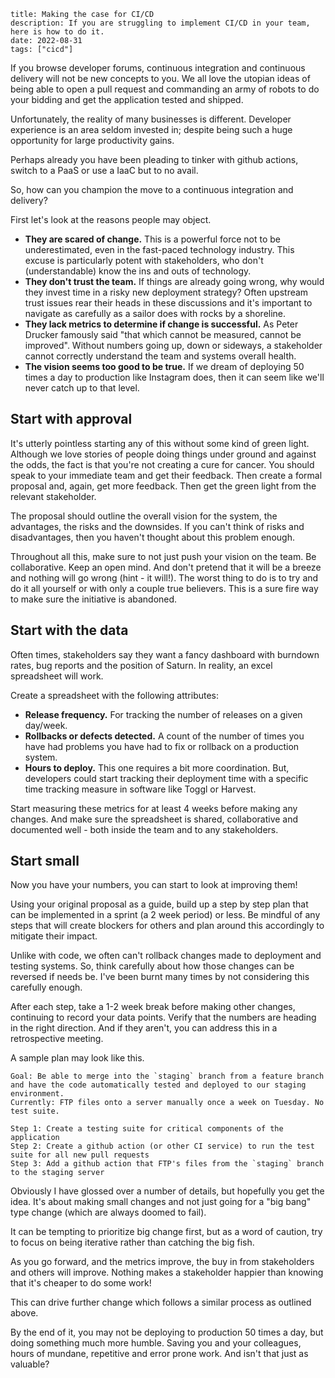 ```
title: Making the case for CI/CD
description: If you are struggling to implement CI/CD in your team, here is how to do it.
date: 2022-08-31
tags: ["cicd"]
```

If you browse developer forums, continuous integration and continuous delivery will not be new concepts to you. We all love the utopian ideas of being able to open a pull request and commanding an army of robots to do your bidding and get the application tested and shipped.

Unfortunately, the reality of many businesses is different. Developer experience is an area seldom invested in; despite being such a huge opportunity for large productivity gains.

Perhaps already you have been pleading to tinker with github actions, switch to a PaaS or use a IaaC but to no avail.

So, how can you champion the move to a continuous integration and delivery?

First let's look at the reasons people may object.

* **They are scared of change.** This is a powerful force not to be underestimated, even in the fast-paced technology industry. This excuse is particularly potent with stakeholders, who don't (understandable) know the ins and outs of technology.
* **They don't trust the team.** If things are already going wrong, why would they invest time in a risky new deployment strategy? Often upstream trust issues rear their heads in these discussions and it's important to navigate as carefully as a sailor does with rocks by a shoreline.
* **They lack metrics to determine if change is successful.** As Peter Drucker famously said "that which cannot be measured, cannot be improved". Without numbers going up, down or sideways, a stakeholder cannot correctly understand the team and systems overall health.
* **The vision seems too good to be true.** If we dream of deploying 50 times a day to production like Instagram does, then it can seem like we'll never catch up to that level.



## Start with approval

It's utterly pointless starting any of this without some kind of green light. Although we love stories of people doing things under ground and against the odds, the fact is that you're not creating a cure for cancer. You should speak to your immediate team and get their feedback. Then create a formal proposal and, again, get more feedback. Then get the green light from the relevant stakeholder.

The proposal should outline the overall vision for the system, the advantages, the risks and the downsides. If you can't think of risks and disadvantages, then you haven't thought about this problem enough.

Throughout all this, make sure to not just push your vision on the team. Be collaborative. Keep an open mind. And don't pretend that it will be a breeze and nothing will go wrong (hint - it will!). The worst thing to do is to try and do it all yourself or with only a couple true believers. This is a sure fire way to make sure the initiative is abandoned.



## Start with the data

Often times, stakeholders say they want a fancy dashboard with burndown rates, bug reports and the position of Saturn. In reality, an excel spreadsheet will work.

Create a spreadsheet with the following attributes:

- **Release frequency.** For tracking the number of releases on a given day/week.
- **Rollbacks or defects detected.** A count of the number of times you have had problems you have had to fix or rollback on a production system.
- **Hours to deploy.** This one requires a bit more coordination. But, developers could start tracking their deployment time with a specific time tracking measure in software like Toggl or Harvest.

Start measuring these metrics for at least 4 weeks before making any changes. And make sure the spreadsheet is shared, collaborative and documented well - both inside the team and to any stakeholders.



## Start small

Now you have your numbers, you can start to look at improving them!

Using your original proposal as a guide, build up a step by step plan that can be implemented in a sprint (a 2 week period) or less. Be mindful of any steps that will create blockers for others and plan around this accordingly to mitigate their impact.

Unlike with code, we often can't rollback changes made to deployment and testing systems. So, think carefully about how those changes can be reversed if needs be. I've been burnt many times by not considering this carefully enough.

After each step, take a 1-2 week break before making other changes, continuing to record your data points. Verify that the numbers are heading in the right direction. And if they aren't, you can address this in a retrospective meeting.

A sample plan may look like this.

```
Goal: Be able to merge into the `staging` branch from a feature branch and have the code automatically tested and deployed to our staging environment.
Currently: FTP files onto a server manually once a week on Tuesday. No test suite.

Step 1: Create a testing suite for critical components of the application
Step 2: Create a github action (or other CI service) to run the test suite for all new pull requests
Step 3: Add a github action that FTP's files from the `staging` branch to the staging server
```

Obviously I have glossed over a number of details, but hopefully you get the idea. It's about making small changes and not just going for a "big bang" type change (which are always doomed to fail).

It can be tempting to prioritize big change first, but as a word of caution, try to focus on being iterative rather than catching the big fish.

As you go forward, and the metrics improve, the buy in from stakeholders and others will improve. Nothing makes a stakeholder happier than knowing that it's cheaper to do some work!

This can drive further change which follows a similar process as outlined above.

By the end of it, you may not be deploying to production 50 times a day, but doing something much more humble. Saving you and your colleagues, hours of mundane, repetitive and error prone work. And isn't that just as valuable?





